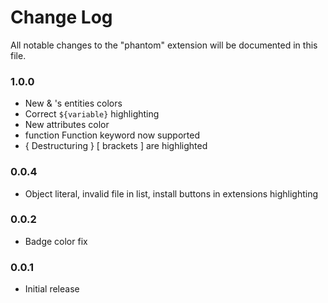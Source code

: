 # Change Log

All notable changes to the "phantom" extension will be documented in this file.

### 1.0.0

-   New <tag> & <Component/>'s entities colors
-   Correct `${variable}` highlighting
-   New attributes color
-   function Function keyword now supported
-   { Destructuring } [ brackets ] are highlighted

### 0.0.4

-   Object literal, invalid file in list, install buttons in extensions highlighting

### 0.0.2

-   Badge color fix

### 0.0.1

-   Initial release
